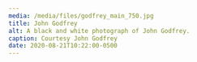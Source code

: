 ```yaml
---
media: /media/files/godfrey_main_750.jpg
title: John Godfrey
alt: A black and white photograph of John Godfrey.
caption: Courtesy John Godfrey
date: 2020-08-21T10:22:00-0500
---
```

